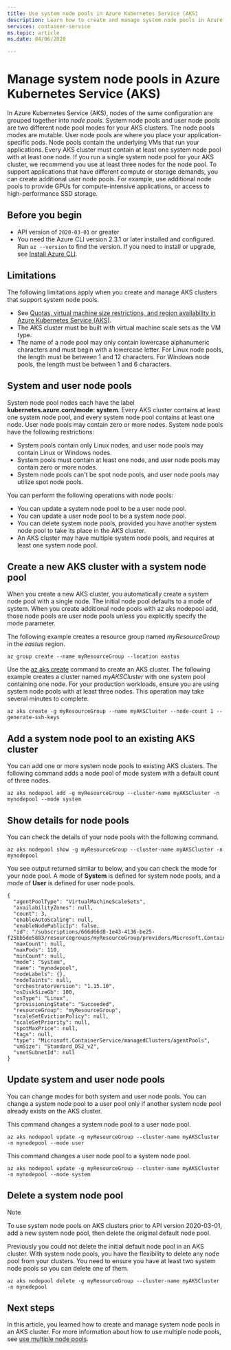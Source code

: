 ```yaml
---
title: Use system node pools in Azure Kubernetes Service (AKS)
description: Learn how to create and manage system node pools in Azure Kubernetes Service (AKS)
services: container-service
ms.topic: article
ms.date: 04/06/2020

---
```


# Manage system node pools in Azure Kubernetes Service (AKS)

In Azure Kubernetes Service (AKS), nodes of the same configuration are grouped together into *node pools*. System node pools and user node pools are two different node pool modes for your AKS clusters. The node pools modes are mutable. User node pools are where you place your application-specific pods. Node pools contain the underlying VMs that run your applications. Every AKS cluster must contain at least one system node pool with at least one node. If you run a single system node pool for your AKS cluster, we recommend you use at least three nodes for the node pool. To support applications that have different compute or storage demands, you can create additional user node pools. For example, use additional node pools to provide GPUs for compute-intensive applications, or access to high-performance SSD storage. 

## Before you begin

* API version of `2020-03-01` or greater
* You need the Azure CLI version 2.3.1 or later installed and configured. Run `az --version` to find the version. If you need to install or upgrade, see [Install Azure CLI][install-azure-cli].

## Limitations

The following limitations apply when you create and manage AKS clusters that support system node pools.

* See [Quotas, virtual machine size restrictions, and region availability in Azure Kubernetes Service (AKS)][quotas-skus-regions].
* The AKS cluster must be built with virtual machine scale sets as the VM type.
* The name of a node pool may only contain lowercase alphanumeric characters and must begin with a lowercase letter. For Linux node pools, the length must be between 1 and 12 characters. For Windows node pools, the length must be between 1 and 6 characters.

## System and user node pools

System node pool nodes each have the label **kubernetes.azure.com/mode: system**. Every AKS cluster contains at least one system node pool, and every system node pool contains at least one node. User node pools may contain zero or more nodes. System node pools have the following restrictions:

* System pools contain only Linux nodes, and user node pools may contain Linux or Windows nodes.
* System pools must contain at least one node, and user node pools may contain zero or more nodes.
* System node pools can't be spot node pools, and user node pools may utilize spot node pools.

You can perform the following operations with node pools:

* You can update a system node pool to be a user node pool.
* You can update a user node pool to be a system node pool.
* You can delete system node pools, provided you have another system node pool to take its place in the AKS cluster.
* An AKS cluster may have multiple system node pools, and requires at least one system node pool.

## Create a new AKS cluster with a system node pool

When you create a new AKS cluster, you automatically create a system node pool with a single node. The initial node pool defaults to a mode  of system. When you create additional node pools with az aks nodepool add, those node pools are user node pools unless you explicitly specify the mode parameter.

The following example creates a resource group named *myResourceGroup* in the *eastus* region.

```azurecli-interactive
az group create --name myResourceGroup --location eastus
```

Use the [az aks create][az-aks-create] command to create an AKS cluster. The following example creates a cluster named *myAKSCluster* with one system pool containing one node. For your production workloads, ensure you are using system node pools with at least three nodes. This operation may take several minutes to complete.

```azurecli-interactive
az aks create -g myResourceGroup --name myAKSCluster --node-count 1 --generate-ssh-keys
```

## Add a system node pool to an existing AKS cluster

You can add one or more system node pools to existing AKS clusters. The following command adds a node pool of mode system with a default count of three nodes.

```azurecli-interactive
az aks nodepool add -g myResourceGroup --cluster-name myAKSCluster -n mynodepool --mode system
```
## Show details for node pools

You can check the details of your node pools with the following command.  

```azurecli-interactive
az aks nodepool show -g myResourceGroup --cluster-name myAKSCluster -n mynodepool
```

You see output returned similar to below, and you can check the mode for your node pool. A mode of **System** is defined for system node pools, and a mode of **User** is defined for user node pools.

```output
{
  "agentPoolType": "VirtualMachineScaleSets",
  "availabilityZones": null,
  "count": 3,
  "enableAutoScaling": null,
  "enableNodePublicIp": false,
  "id": "/subscriptions/666d66d8-1e43-4136-be25-f25bb5de5883/resourcegroups/myResourceGroup/providers/Microsoft.ContainerService/managedClusters/myAKSCluster/agentPools/mynodepool",
  "maxCount": null,
  "maxPods": 110,
  "minCount": null,
  "mode": "System",
  "name": "mynodepool",
  "nodeLabels": {},
  "nodeTaints": null,
  "orchestratorVersion": "1.15.10",
  "osDiskSizeGb": 100,
  "osType": "Linux",
  "provisioningState": "Succeeded",
  "resourceGroup": "myResourceGroup",
  "scaleSetEvictionPolicy": null,
  "scaleSetPriority": null,
  "spotMaxPrice": null,
  "tags": null,
  "type": "Microsoft.ContainerService/managedClusters/agentPools",
  "vmSize": "Standard_DS2_v2",
  "vnetSubnetId": null
}
```

## Update system and user node pools

You can change modes for both system and user node pools. You can change a system node pool to a user pool only if another system node pool already exists on the AKS cluster.

This command changes a system node pool to a user node pool.

```azurecli-interactive
az aks nodepool update -g myResourceGroup --cluster-name myAKSCluster -n mynodepool --mode user
```

This command changes a user node pool to a system node pool.

```azurecli-interactive
az aks nodepool update -g myResourceGroup --cluster-name myAKSCluster -n mynodepool --mode system
```

## Delete a system node pool

> [!Note]
> To use system node pools on AKS clusters prior to API version 2020-03-01, add a new system node pool, then delete the original default node pool.

Previously you could not delete the initial default node pool in an AKS cluster. With system node pools, you have the flexibility to delete any node pool from your clusters. You need to ensure you have at least two system node pools so you can delete one of them.

```azurecli-interactive
az aks nodepool delete -g myResourceGroup --cluster-name myAKSCluster -n mynodepool
```

## Next steps

In this article, you learned how to create and manage system node pools in an AKS cluster. For more information about how to use multiple node pools, see [use multiple node pools][use-multiple-node-pools].

<!-- EXTERNAL LINKS -->
[kubernetes-drain]: https://kubernetes.io/docs/tasks/administer-cluster/safely-drain-node/
[kubectl-get]: https://kubernetes.io/docs/reference/generated/kubectl/kubectl-commands#get
[kubectl-taint]: https://kubernetes.io/docs/reference/generated/kubectl/kubectl-commands#taint
[kubectl-describe]: https://kubernetes.io/docs/reference/generated/kubectl/kubectl-commands#describe
[kubernetes-labels]: https://kubernetes.io/docs/concepts/overview/working-with-objects/labels/
[kubernetes-label-syntax]: https://kubernetes.io/docs/concepts/overview/working-with-objects/labels/#syntax-and-character-set

<!-- INTERNAL LINKS -->
[aks-windows]: windows-container-cli.md
[az-aks-get-credentials]: /cli/azure/aks#az-aks-get-credentials
[az-aks-create]: /cli/azure/aks#az-aks-create
[az-aks-nodepool-add]: /cli/azure/aks/nodepool?view=azure-cli-latest#az-aks-nodepool-add
[az-aks-nodepool-list]: /cli/azure/aks/nodepool?view=azure-cli-latest#az-aks-nodepool-list
[az-aks-nodepool-update]: /cli/azure/aks/nodepool?view=azure-cli-latest#az-aks-nodepool-update
[az-aks-nodepool-upgrade]: /cli/azure/aks/nodepool?view=azure-cli-latest#az-aks-nodepool-upgrade
[az-aks-nodepool-scale]: /cli/azure/aks/nodepool?view=azure-cli-latest#az-aks-nodepool-scale
[az-aks-nodepool-delete]: /cli/azure/aks/nodepool?view=azure-cli-latest#az-aks-nodepool-delete
[az-extension-add]: /cli/azure/extension#az-extension-add
[az-extension-update]: /cli/azure/extension#az-extension-update
[az-group-create]: /cli/azure/group#az-group-create
[az-group-delete]: /cli/azure/group#az-group-delete
[az-group-deployment-create]: /cli/azure/group/deployment#az-group-deployment-create
[gpu-cluster]: gpu-cluster.md
[install-azure-cli]: /cli/azure/install-azure-cli
[operator-best-practices-advanced-scheduler]: operator-best-practices-advanced-scheduler.md
[quotas-skus-regions]: quotas-skus-regions.md
[supported-versions]: supported-kubernetes-versions.md
[tag-limitation]: ../azure-resource-manager/resource-group-using-tags.md
[taints-tolerations]: operator-best-practices-advanced-scheduler.md#provide-dedicated-nodes-using-taints-and-tolerations
[vm-sizes]: ../virtual-machines/linux/sizes.md
[use-multiple-node-pools]: use-multiple-node-pools.md
